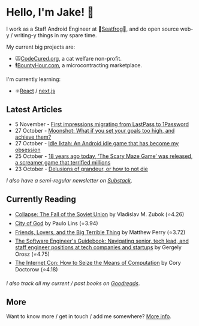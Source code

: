 # Hello, I'm Jake! 👋

I work as a Staff Android Engineer at 🐸[Seatfrog](https://seatfrog.com/)🐸, and do open source web-y / writing-y things in my spare time. 

My current big projects are:
* 😻[CodeCured.org](https://codecured.org), a cat welfare non-profit.
* 🕴️[BountyHour.com](https://bountyhour.com), a microcontracting marketplace.

I'm currently learning:
* ⚛️[React](https://react.dev/) / [next.js](https://nextjs.org/)

## Latest Articles
<!-- feed start -->
- 5 November - [First impressions migrating from LastPass to 1Password](http://blog.jakelee.co.uk/1password-migration/)
- 27 October - [Moonshot: What if you set your goals too high, and achieve them?](http://fragments.jakelee.co.uk/moonshots-and-how-to-achieve-them/)
- 27 October - [Idle Iktah: An Android idle game that has become my obsession](http://jakelee.co.uk/idle-iktah-android-game/)
- 25 October - [18 years ago today, ‘The Scary Maze Game’ was released, a screamer game that terrified millions](http://history.jakelee.co.uk/the-scary-maze-game-screamer-decompiled/)
- 23 October - [Delusions of grandeur, or how to not die](http://fragments.jakelee.co.uk/delusions-of-grandeur/)
<!-- feed end -->
*I also have a semi-regular newsletter on [Substack](https://jakeweeklee.substack.com)*.

## Currently Reading
<!-- GOODREADS-LIST:START -->
- [Collapse: The Fall of the Soviet Union](https://www.goodreads.com/review/show/4630812022?utm_medium=api&utm_source=rss) by Vladislav M. Zubok (⭐️4.26)
- [City of God](https://www.goodreads.com/review/show/5625209050?utm_medium=api&utm_source=rss) by Paulo Lins (⭐️3.94)
- [Friends, Lovers, and the Big Terrible Thing](https://www.goodreads.com/review/show/5975782576?utm_medium=api&utm_source=rss) by Matthew Perry (⭐️3.72)
- [The Software Engineer's Guidebook: Navigating senior, tech lead, and staff engineer positions at tech companies and startups](https://www.goodreads.com/review/show/5980719969?utm_medium=api&utm_source=rss) by Gergely  Orosz (⭐️4.75)
- [The Internet Con: How to Seize the Means of Computation](https://www.goodreads.com/review/show/5988172827?utm_medium=api&utm_source=rss) by Cory Doctorow (⭐️4.18)
<!-- GOODREADS-LIST:END -->
*I also track all my current / past books on [Goodreads](https://goodreads.com/jakesteam)*.

## More

Want to know more / get in touch / add me somewhere? [More info](https://jakelee.co.uk/about/).
